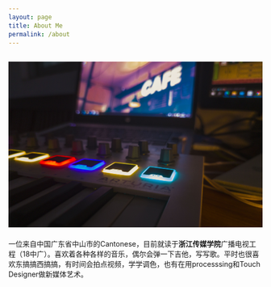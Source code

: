 ```yaml
---
layout: page
title: About Me
permalink: /about
---
```

![avatar](../assets/img/keyboard.JPG "midi keyboard")
---
一位来自中国广东省中山市的Cantonese，目前就读于**浙江传媒学院**广播电视工程（18中广）。喜欢着各种各样的音乐，偶尔会弹一下吉他，写写歌。平时也很喜欢东搞搞西搞搞，有时间会拍点视频，学学调色，也有在用processsing和Touch Designer做新媒体艺术。
